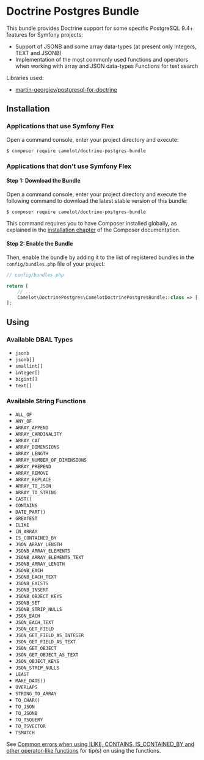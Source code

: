 Doctrine Postgres Bundle
========================

This bundle provides Doctrine support for some specific PostgreSQL 9.4+ features for Symfony projects:

- Support of JSONB and some array data-types (at present only integers, TEXT and JSONB)
- Implementation of the most commonly used functions and operators when working with array and JSON data-types
Functions for text search

Libraries used:

-  [martin-georgiev/postgresql-for-doctrine][georgiev]

Installation
------------

### Applications that use Symfony Flex

Open a command console, enter your project directory and execute:

```console
$ composer require camelot/doctrine-postgres-bundle
```

### Applications that don't use Symfony Flex

#### Step 1: Download the Bundle

Open a command console, enter your project directory and execute the
following command to download the latest stable version of this bundle:

```console
$ composer require camelot/doctrine-postgres-bundle
```

This command requires you to have Composer installed globally, as explained
in the [installation chapter](https://getcomposer.org/doc/00-intro.md)
of the Composer documentation.

#### Step 2: Enable the Bundle

Then, enable the bundle by adding it to the list of registered bundles
in the `config/bundles.php` file of your project:

```php
// config/bundles.php

return [
    // ...
    Camelot\DoctrinePostgres\CamelotDoctrinePostgresBundle::class => ['all' => true],
];
```

Using
-----

### Available DBAL Types

 - `jsonb`
 - `jsonb[]`
 - `smallint[]`
 - `integer[]`
 - `bigint[]`
 - `text[]`

### Available String Functions

 - `ALL_OF`
 - `ANY_OF`
 - `ARRAY_APPEND`
 - `ARRAY_CARDINALITY`
 - `ARRAY_CAT`
 - `ARRAY_DIMENSIONS`
 - `ARRAY_LENGTH`
 - `ARRAY_NUMBER_OF_DIMENSIONS`
 - `ARRAY_PREPEND`
 - `ARRAY_REMOVE`
 - `ARRAY_REPLACE`
 - `ARRAY_TO_JSON`
 - `ARRAY_TO_STRING`
 - `CAST()`
 - `CONTAINS`
 - `DATE_PART()`
 - `GREATEST`
 - `ILIKE`
 - `IN_ARRAY`
 - `IS_CONTAINED_BY`
 - `JSON_ARRAY_LENGTH`
 - `JSONB_ARRAY_ELEMENTS`
 - `JSONB_ARRAY_ELEMENTS_TEXT`
 - `JSONB_ARRAY_LENGTH`
 - `JSONB_EACH`
 - `JSONB_EACH_TEXT`
 - `JSONB_EXISTS`
 - `JSONB_INSERT`
 - `JSONB_OBJECT_KEYS`
 - `JSONB_SET`
 - `JSONB_STRIP_NULLS`
 - `JSON_EACH`
 - `JSON_EACH_TEXT`
 - `JSON_GET_FIELD`
 - `JSON_GET_FIELD_AS_INTEGER`
 - `JSON_GET_FIELD_AS_TEXT`
 - `JSON_GET_OBJECT`
 - `JSON_GET_OBJECT_AS_TEXT`
 - `JSON_OBJECT_KEYS`
 - `JSON_STRIP_NULLS`
 - `LEAST`
 - `MAKE_DATE()`
 - `OVERLAPS`
 - `STRING_TO_ARRAY`
 - `TO_CHAR()`
 - `TO_JSON`
 - `TO_JSONB`
 - `TO_TSQUERY`
 - `TO_TSVECTOR`
 - `TSMATCH`

See [Common errors when using ILIKE, CONTAINS, IS_CONTAINED_BY and other operator-like functions][doc-use-case]
for tip(s) on using the functions.

[georgiev]: https://github.com/martin-georgiev/postgresql-for-doctrine
[doc-symfony]: https://github.com/martin-georgiev/postgresql-for-doctrine/blob/master/docs/INTEGRATING-WITH-SYMFONY.md
[doc-use-case]: https://github.com/martin-georgiev/postgresql-for-doctrine/blob/master/docs/USE-CASES-AND-EXAMPLES.md
